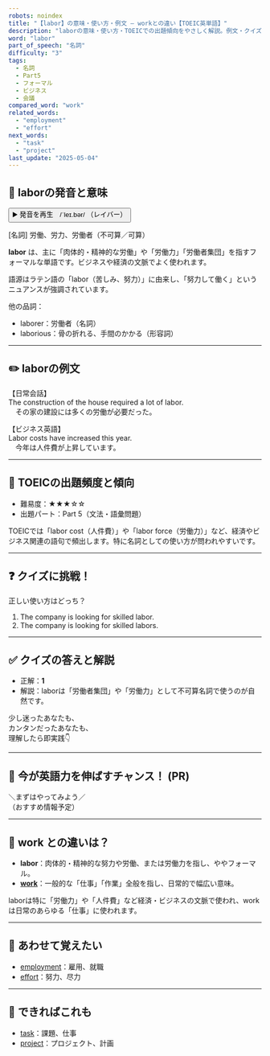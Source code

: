 ```yaml
---
robots: noindex
title: "【labor】の意味・使い方・例文 ― workとの違い【TOEIC英単語】"
description: "laborの意味・使い方・TOEICでの出題傾向をやさしく解説。例文・クイズ付きでworkとの違いもわかりやすく学べます。"
word: "labor"
part_of_speech: "名詞"
difficulty: "3"
tags:
  - 名詞
  - Part5
  - フォーマル
  - ビジネス
  - 会議
compared_word: "work"
related_words:
  - "employment"
  - "effort"
next_words:
  - "task"
  - "project"
last_update: "2025-05-04"
---
```


## 🔰 laborの発音と意味

<button class="play-audio" onclick="playTTS('labor')">
  <span class="play-audio-main">
    ▶️ 発音を再生　/ˈleɪ.bər/
  </span>
  <span class="play-audio-sub">
    （レイバー）
  </span>
</button>

[名詞] 労働、労力、労働者（不可算／可算）

**labor** は、主に「肉体的・精神的な労働」や「労働力」「労働者集団」を指すフォーマルな単語です。ビジネスや経済の文脈でよく使われます。

語源はラテン語の「labor（苦しみ、努力）」に由来し、「努力して働く」というニュアンスが強調されています。

他の品詞：  
- laborer：労働者（名詞）
- laborious：骨の折れる、手間のかかる（形容詞）

---

## ✏️ laborの例文

【日常会話】  
The construction of the house required a lot of labor.  
　その家の建設には多くの労働が必要だった。

【ビジネス英語】  
Labor costs have increased this year.  
　今年は人件費が上昇しています。

---

## 🎯 TOEICの出題頻度と傾向

- 難易度：★★★☆☆
- 出題パート：Part 5（文法・語彙問題）

TOEICでは「labor cost（人件費）」や「labor force（労働力）」など、経済やビジネス関連の語句で頻出します。特に名詞としての使い方が問われやすいです。

---

## ❓ クイズに挑戦！

正しい使い方はどっち？

1. The company is looking for skilled labor.  
2. The company is looking for skilled labors.

---

## ✅ クイズの答えと解説

- 正解：**1**
- 解説：laborは「労働者集団」や「労働力」として不可算名詞で使うのが自然です。

少し迷ったあなたも、  
カンタンだったあなたも、  
理解したら即実践👇️

---

## 🚀 今が英語力を伸ばすチャンス！ (PR)

<div class="info-center">
＼まずはやってみよう／<br>  
（おすすめ情報予定）
</div>

---

## 🤔  work との違いは？

- **labor**：肉体的・精神的な努力や労働、または労働力を指し、ややフォーマル。
- **[work](/work)**：一般的な「仕事」「作業」全般を指し、日常的で幅広い意味。

laborは特に「労働力」や「人件費」など経済・ビジネスの文脈で使われ、workは日常のあらゆる「仕事」に使われます。

---

## 🧩 あわせて覚えたい

- [employment](/employment)：雇用、就職
- [effort](/effort)：努力、尽力

---

## 📖 できればこれも

- [task](/task)：課題、仕事
- [project](/project)：プロジェクト、計画

<!-- cvid: aid23_bid08 -->
